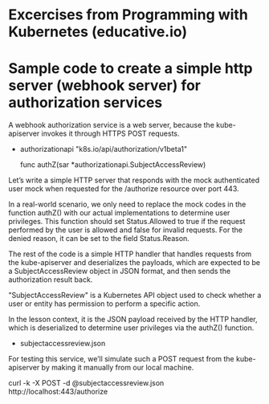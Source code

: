 # Excercises from Programming with Kubernetes (educative.io)

# Sample code to create a simple http server (webhook server) for authorization services

A webhook authorization service is a web server, because the kube-apiserver invokes it through HTTPS POST requests.

- authorizationapi "k8s.io/api/authorization/v1beta1"

  func authZ(sar *authorizationapi.SubjectAccessReview)

Let’s write a simple HTTP server that responds with the mock authenticated user mock when requested for the /authorize resource over port 443.

In a real-world scenario, we only need to replace the mock codes in the function authZ() with our actual implementations to determine user privileges. This function should set Status.Allowed to true if the request performed by the user is allowed and false for invalid requests. For the denied reason, it can be set to the field Status.Reason.

The rest of the code is a simple HTTP handler that handles requests from the kube-apiserver and deserializes the payloads, which are expected to be a SubjectAccessReview object in JSON format, and then sends the authorization result back.

"SubjectAccessReview" is a Kubernetes API object used to check whether a user or entity has permission to perform a specific action.

In the lesson context, it is the JSON payload received by the HTTP handler, which is deserialized to determine user privileges via the authZ() function.

- subjectaccessreview.json


For testing this service, we’ll simulate such a POST request from the kube-apiserver by making it manually from our local machine.


curl -k -X POST -d @subjectaccessreview.json http://localhost:443/authorize



